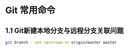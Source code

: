 # Git 常用命令

## 1.1 **Git新建本地分支与远程分支关联问题**

```bash
git branch --set-upstream-to origin/master master	
```

